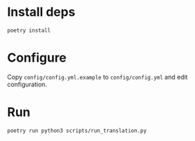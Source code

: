 # Install deps

```
poetry install
```

# Configure

Copy `config/config.yml.example` to `config/config.yml` and edit configuration.

# Run

```
poetry run python3 scripts/run_translation.py
```
